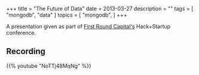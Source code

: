 +++
title = "The Future of Data"
date = 2013-03-27
description = ""
tags = [
    "mongodb",
    "data"
]
topics = [
    "mongodb",
]
+++

A presentation given as part of [First Round Capital's](https://firstround.com/) Hack+Startup conference.

<!--more-->

## Recording

{{% youtube "NoTTj48MqNg" %}}